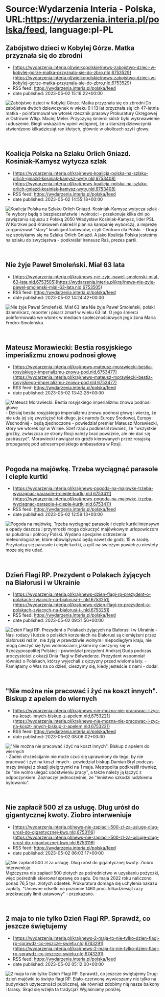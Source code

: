 # Source:Wydarzenia Interia - Polska, URL:https://wydarzenia.interia.pl/polska/feed, language:pl-PL

## Zabójstwo dzieci w Kobylej Górze. Matka przyznała się do zbrodni
 - [https://wydarzenia.interia.pl/wielkopolskie/news-zabojstwo-dzieci-w-kobylej-gorze-matka-przyznala-sie-do-zbro,nId,6753529](https://wydarzenia.interia.pl/wielkopolskie/news-zabojstwo-dzieci-w-kobylej-gorze-matka-przyznala-sie-do-zbro,nId,6753529)
 - RSS feed: https://wydarzenia.interia.pl/polska/feed
 - date published: 2023-05-02 15:16:22+00:00

<p><a href="https://wydarzenia.interia.pl/wielkopolskie/news-zabojstwo-dzieci-w-kobylej-gorze-matka-przyznala-sie-do-zbro,nId,6753529"><img align="left" alt="Zabójstwo dzieci w Kobylej Górze. Matka przyznała się do zbrodni" src="https://i.iplsc.com/zabojstwo-dzieci-w-kobylej-gorze-matka-przyznala-sie-do-zbro/000H3PKAGLNHGV1J-C321.jpg" /></a>Do zabójstwa dwóch dziewczynek w wieku 9 i 13 lat przyznała się ich 47-letnia matka - poinformował we wtorek rzecznik prasowy Prokuratury Okręgowej w Ostrowie Wlkp. Maciej Meler. Przyczyną śmierci sióstr było wykrwawienie i uduszenie. Biegli wskazali w opinii wstępnej, że u starszej dziewczynki stwierdzono kilkadziesiąt ran kłutych, głównie w okolicach szyi i głowy.</p><br clear="all" />

## Koalicja Polska na Szlaku Orlich Gniazd. Kosiniak-Kamysz wytycza szlak
 - [https://wydarzenia.interia.pl/kraj/news-koalicja-polska-na-szlaku-orlich-gniazd-kosiniak-kamysz-wyty,nId,6753408](https://wydarzenia.interia.pl/kraj/news-koalicja-polska-na-szlaku-orlich-gniazd-kosiniak-kamysz-wyty,nId,6753408)
 - RSS feed: https://wydarzenia.interia.pl/polska/feed
 - date published: 2023-05-02 14:55:18+00:00

<p><a href="https://wydarzenia.interia.pl/kraj/news-koalicja-polska-na-szlaku-orlich-gniazd-kosiniak-kamysz-wyty,nId,6753408"><img align="left" alt="Koalicja Polska na Szlaku Orlich Gniazd. Kosiniak-Kamysz wytycza szlak" src="https://i.iplsc.com/koalicja-polska-na-szlaku-orlich-gniazd-kosiniak-kamysz-wyty/000H3O00XXVOOG8Q-C321.jpg" /></a>- Te wybory będą o bezpieczeństwie i wolności - przekonuje kilka dni po zawiązaniu sojuszu z Polską 2050 Władysław Kosiniak-Kamysz, lider PSL. W Korzkwi pod Krakowem nakreślił plan na kampanię wyborczą, a imprezę zorganizował &quot;stary&quot; koalicjant ludowców, czyli Centrum dla Polski. - Drugi raz spotykamy się na Szlaku Orlich Gniazd. A jako Koalicja Polska jesteśmy na szlaku do zwycięstwa - podkreślał Ireneusz Raś, prezes partii.</p><br clear="all" />

## Nie żyje Paweł Smoleński. Miał 63 lata
 - [https://wydarzenia.interia.pl/kraj/news-nie-zyje-pawel-smolenski-mial-63-lata,nId,6753505](https://wydarzenia.interia.pl/kraj/news-nie-zyje-pawel-smolenski-mial-63-lata,nId,6753505)
 - RSS feed: https://wydarzenia.interia.pl/polska/feed
 - date published: 2023-05-02 14:24:42+00:00

<p><a href="https://wydarzenia.interia.pl/kraj/news-nie-zyje-pawel-smolenski-mial-63-lata,nId,6753505"><img align="left" alt="Nie żyje Paweł Smoleński. Miał 63 lata" src="https://i.iplsc.com/nie-zyje-pawel-smolenski-mial-63-lata/000H3PF8JI0GC9BV-C321.jpg" /></a>Nie żyje Paweł Smoleński, polski dziennikarz, reporter i pisarz zmarł w wieku 63 lat. O jego śmierci poinformowała we wtorek w mediach społecznościowych jego żona Maria Fredro-Smoleńska.</p><br clear="all" />

## Mateusz Morawiecki: Bestia rosyjskiego imperializmu znowu podnosi głowę
 - [https://wydarzenia.interia.pl/kraj/news-mateusz-morawiecki-bestia-rosyjskiego-imperializmu-znowu-pod,nId,6753477](https://wydarzenia.interia.pl/kraj/news-mateusz-morawiecki-bestia-rosyjskiego-imperializmu-znowu-pod,nId,6753477)
 - RSS feed: https://wydarzenia.interia.pl/polska/feed
 - date published: 2023-05-02 13:42:28+00:00

<p><a href="https://wydarzenia.interia.pl/kraj/news-mateusz-morawiecki-bestia-rosyjskiego-imperializmu-znowu-pod,nId,6753477"><img align="left" alt="Mateusz Morawiecki: Bestia rosyjskiego imperializmu znowu podnosi głowę" src="https://i.iplsc.com/mateusz-morawiecki-bestia-rosyjskiego-imperializmu-znowu-pod/000H3OM6QPDODRTR-C321.jpg" /></a>- Dzisiaj bestia rosyjskiego imperializmu znowu podnosi głowę i wierzę, że nie uda jej się zwyciężyć tak długo, jak narody Europy Środowej, Europy Wschodniej - będą zjednoczone - powiedział premier Mateusz Morawiecki, który we wtorek był w Wilnie. Szef rządu podkreślił również, że &quot;wszystkie groźby, zwłaszcza ze strony Rosji należy brać poważnie, ale nie dać się zastraszyć&quot;. Morawiecki nawiązał do gróźb kierowanych przez rosyjską propagandę pod adresem polskiego ambasadora w Rosji.</p><br clear="all" />

## Pogoda na majówkę. Trzeba wyciągnąć parasole i ciepłe kurtki
 - [https://wydarzenia.interia.pl/kraj/news-pogoda-na-majowke-trzeba-wyciagnac-parasole-i-cieple-kurtki,nId,6753411](https://wydarzenia.interia.pl/kraj/news-pogoda-na-majowke-trzeba-wyciagnac-parasole-i-cieple-kurtki,nId,6753411)
 - RSS feed: https://wydarzenia.interia.pl/polska/feed
 - date published: 2023-05-02 12:59:13+00:00

<p><a href="https://wydarzenia.interia.pl/kraj/news-pogoda-na-majowke-trzeba-wyciagnac-parasole-i-cieple-kurtki,nId,6753411"><img align="left" alt="Pogoda na majówkę. Trzeba wyciągnąć parasole i ciepłe kurtki" src="https://i.iplsc.com/pogoda-na-majowke-trzeba-wyciagnac-parasole-i-cieple-kurtki/000H3O95J8IW0AGF-C321.jpg" /></a>Intensywne opady deszczu i przymrozki mogą dokuczyć majówkowym urlopowiczom na południu i północy Polski. Wydano specjalne ostrzeżenia meteorologiczne, które obowiązywać będą nawet do godz. 15 w środę. Przydadzą się parasole i ciepłe kurtki, a grill na świeżym powietrzu niestety może się nie udać.</p><br clear="all" />

## Dzień Flagi RP. Prezydent o Polakach żyjących na Białorusi i w Ukrainie
 - [https://wydarzenia.interia.pl/kraj/news-dzien-flagi-rp-prezydent-o-polakach-zyjacych-na-bialorusi-i-,nId,6753251](https://wydarzenia.interia.pl/kraj/news-dzien-flagi-rp-prezydent-o-polakach-zyjacych-na-bialorusi-i-,nId,6753251)
 - RSS feed: https://wydarzenia.interia.pl/polska/feed
 - date published: 2023-05-02 09:21:56+00:00

<p><a href="https://wydarzenia.interia.pl/kraj/news-dzien-flagi-rp-prezydent-o-polakach-zyjacych-na-bialorusi-i-,nId,6753251"><img align="left" alt="Dzień Flagi RP. Prezydent o Polakach żyjących na Białorusi i w Ukrainie" src="https://i.iplsc.com/dzien-flagi-rp-prezydent-o-polakach-zyjacych-na-bialorusi-i/000H3NS4C72LXWS7-C321.jpg" /></a>- Nasi rodacy i ludzie o polskich korzeniach na Białorusi są ciemiężeni przez białoruski reżim, nie żyją w prawdziwie wolnym i niepodległym kraju, nie mogą cieszyć się tymi wolnościami, jakimi my cieszymy się w Rzeczypospolitej Polskiej - powiedział prezydent Andrzej Duda podczas uroczystości z okazji Dnia Flagi w Belwederze. Prezydent wspomniał również o Polakach, którzy wyjechali z ojczyzny przed wieloma laty. -  Pamiętamy o Was na co dzień, cieszymy się, kiedy jesteście z nami - dodał.</p><br clear="all" />

## "Nie można nie pracować i żyć na koszt innych". Biskup z apelem do wiernych
 - [https://wydarzenia.interia.pl/kraj/news-nie-mozna-nie-pracowac-i-zyc-na-koszt-innych-biskup-z-apelem,nId,6753221](https://wydarzenia.interia.pl/kraj/news-nie-mozna-nie-pracowac-i-zyc-na-koszt-innych-biskup-z-apelem,nId,6753221)
 - RSS feed: https://wydarzenia.interia.pl/polska/feed
 - date published: 2023-05-02 08:06:02+00:00

<p><a href="https://wydarzenia.interia.pl/kraj/news-nie-mozna-nie-pracowac-i-zyc-na-koszt-innych-biskup-z-apelem,nId,6753221"><img align="left" alt="&quot;Nie można nie pracować i żyć na koszt innych&quot;. Biskup z apelem do wiernych" src="https://i.iplsc.com/nie-mozna-nie-pracowac-i-zyc-na-koszt-innych-biskup-z-apelem/000H3MX97X3P98D7-C321.jpg" /></a>- Żaden chrześcijanin nie może czuć się uprawniony do tego, by nie pracować i żyć na koszt innych - powiedział biskup Damian Bryl podczas mszy świętej z okazji pielgrzymki na 1 maja. Metropolita podkreślił również, że &quot;nie wolno ulegać ubóstwieniu pracy&quot;, a także należy ją łączyć z odpoczynkiem. Zaznaczył jednocześnie, że &quot;lenistwo szkodzi ludzkiemu bytowaniu&quot;.</p><br clear="all" />

## Nie zapłacił 500 zł za usługę. Dług urósł do gigantycznej kwoty. Ziobro interweniuje
 - [https://wydarzenia.interia.pl/news-nie-zaplacil-500-zl-za-usluge-dlug-urosl-do-gigantycznej-kwo,nId,6753116](https://wydarzenia.interia.pl/news-nie-zaplacil-500-zl-za-usluge-dlug-urosl-do-gigantycznej-kwo,nId,6753116)
 - RSS feed: https://wydarzenia.interia.pl/polska/feed
 - date published: 2023-05-02 06:03:17+00:00

<p><a href="https://wydarzenia.interia.pl/news-nie-zaplacil-500-zl-za-usluge-dlug-urosl-do-gigantycznej-kwo,nId,6753116"><img align="left" alt="Nie zapłacił 500 zł za usługę. Dług urósł do gigantycznej kwoty. Ziobro interweniuje" src="https://i.iplsc.com/nie-zaplacil-500-zl-za-usluge-dlug-urosl-do-gigantycznej-kwo/000H3LOBC6VUPYRY-C321.jpg" /></a>Mężczyzna nie zapłacił 500 złotych za pośrednictwo w uzyskaniu pożyczki, więc pośrednik skierował sprawę do sądu. Do maja 2022 roku naliczono ponad 76,5 tys. złotych odsetek. Prokuratura domaga się uchylenia nakazu zapłaty. &quot;Umowne odsetki na poziomie 1460 proc. kilkadziesiąt razy przekraczały limit ustawowy&quot; - przekazano.  </p><br clear="all" />

## 2 maja to nie tylko Dzień Flagi RP. Sprawdź, co jeszcze świętujemy
 - [https://wydarzenia.interia.pl/kraj/news-2-maja-to-nie-tylko-dzien-flagi-rp-sprawdz-co-jeszcze-swietu,nId,6743291](https://wydarzenia.interia.pl/kraj/news-2-maja-to-nie-tylko-dzien-flagi-rp-sprawdz-co-jeszcze-swietu,nId,6743291)
 - RSS feed: https://wydarzenia.interia.pl/polska/feed
 - date published: 2023-05-02 05:12:00+00:00

<p><a href="https://wydarzenia.interia.pl/kraj/news-2-maja-to-nie-tylko-dzien-flagi-rp-sprawdz-co-jeszcze-swietu,nId,6743291"><img align="left" alt="2 maja to nie tylko Dzień Flagi RP. Sprawdź, co jeszcze świętujemy " src="https://i.iplsc.com/2-maja-to-nie-tylko-dzien-flagi-rp-sprawdz-co-jeszcze-swietu/000H2Z8HY3H7K7ED-C321.jpg" /></a>Drugi dzień majówki to święto flagi RP. Biało-czerwoną wywieszamy nie tylko na budynkach użyteczności publicznej, ale również zdobimy nią nasze balkony i tarasy. Skąd się wzięła ta tradycja? Wyjaśniamy poniżej. </p><br clear="all" />

